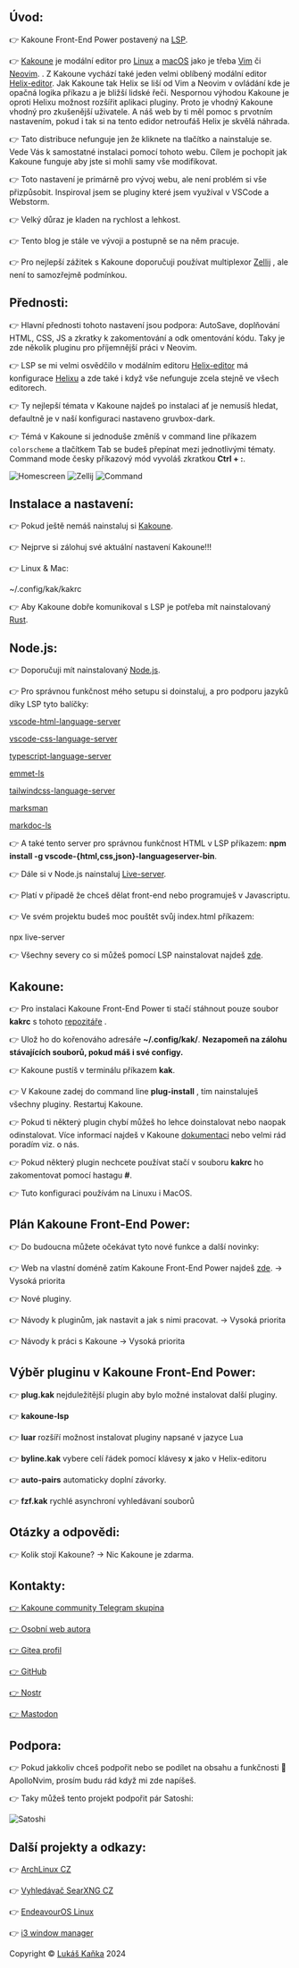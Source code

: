 ## Úvod:

👉 Kakoune Front-End Power postavený na [LSP](https://github.com/kakoune-lsp/kakoune-lsp).

👉 [Kakoune](http://kakoune.org/) je modální editor pro [Linux](http://www.linux.cz/) a [macOS](https://cs.wikipedia.org/wiki/MacOS) jako je třeba [Vim](https://www.vim.org/) či [Neovim](https://neovim.io/). . Z Kakoune vychází také jeden velmi oblíbený modální editor [Helix-editor](https://helix-editor.com/). Jak Kakoune tak Helix se liší od Vim a Neovim v ovládání kde je opačná logika příkazu a je bližší lidské řeči. Nespornou výhodou Kakoune je oproti Helixu možnost rozšířit aplikaci pluginy. Proto je vhodný Kakoune vhodný pro zkušenější uživatele. A náš web by ti měl pomoc s prvotním nastavením, pokud i tak si na tento edidor netroufáš Helix je skvělá náhrada.

👉 Tato distribuce nefunguje jen že kliknete na tlačítko a nainstaluje se. Vede Vás k samostatné instalaci pomocí tohoto webu. Cílem je pochopit jak Kakoune funguje aby jste si mohli samy vše modifikovat.

👉 Toto nastavení je primárně pro vývoj webu, ale není problém si vše přizpůsobit. Inspiroval jsem se pluginy které jsem využíval v VSCode a Webstorm.

👉 Velký důraz je kladen na rychlost a lehkost.

👉 Tento blog je stále ve vývoji a postupně se na něm pracuje.

👉 Pro nejlepší zážitek s Kakoune doporučuji používat multiplexor [Zellij](https://git.archoslinux.cz/kankys/zellij-mySetup) , ale není to samozřejmě podmínkou.

## Přednosti:

👉 Hlavní přednosti tohoto nastavení jsou podpora: AutoSave, doplňování HTML, CSS, JS a zkratky k zakomentování a odk omentování kódu. Taky je zde několik pluginu pro příjemnější práci v Neovim.

👉 LSP se mi velmi osvědčilo v modálním editoru [Helix-editor](https://helix-editor.com/) má konfigurace [Helixu](https://git.archoslinux.cz/kankys/Helix-frontend-setup) a zde také i když vše nefunguje zcela stejně ve všech editorech.

👉 Ty nejlepší témata v Kakoune najdeš po instalaci ať je nemusíš hledat, defaultně je v naší konfiguraci nastaveno gruvbox-dark.

👉 Témá v Kakoune si jednoduše změníš v command line příkazem `colorscheme` a tlačítkem Tab se budeš přepínat mezi jednotlivými tématy. Command mode česky příkazový mód vyvoláš zkratkou **Ctrl + :**.

![Homescreen](https://lukaskanka.cz/index/kakoune/img/home.png) ![Zellij](https://lukaskanka.cz/index/kakoune/img/config.png) ![Command](https://lukaskanka.cz/index/kakoune/img/command.png)

## Instalace a nastavení:

👉 Pokud ještě nemáš nainstaluj si [Kakoune](https://lukaskanka.cz/index/kakoune/index.html).

👉 Nejprve si zálohuj své aktuální nastavení Kakoune!!!

👉 Linux & Mac:

~/.config/kak/kakrc

👉 Aby Kakoune dobře komunikoval s LSP je potřeba mít nainstalovaný [Rust](https://www.rust-lang.org/).

## Node.js:

👉 Doporučuji mít nainstalovaný [Node.js](https://nodejs.org/en).

👉 Pro správnou funkčnost mého setupu si doinstaluj, a pro podporu jazyků díky LSP tyto balíčky:

[vscode-html-language-server](https://github.com/microsoft/vscode-html-languageservice)

[vscode-css-language-server](https://github.com/microsoft/vscode-css-languageservice)

[typescript-language-server](https://github.com/typescript-language-server/typescript-language-server)

[emmet-ls](https://github.com/aca/emmet-ls)

[tailwindcss-language-server](https://github.com/tailwindlabs/tailwindcss-intellisense/blob/master/packages/tailwindcss-language-server/README.md)

[marksman](https://github.com/artempyanykh/marksman)

[markdoc-ls](https://github.com/markdoc-extra/markdoc-ls)

👉 A také tento server pro správnou funkčnost HTML v LSP příkazem: **npm install -g vscode-{html,css,json}-languageserver-bin**.

👉 Dále si v Node.js nainstaluj [Live-server](https://www.npmjs.com/package/live-server).

👉 Platí v případě že chceš dělat front-end nebo programuješ v Javascriptu.

👉 Ve svém projektu budeš moc pouštět svůj index.html příkazem:

npx live-server

👉 Všechny severy co si můžeš pomocí LSP nainstalovat najdeš [zde](https://github.com/kakoune-lsp/kakoune-lsp/wiki/How-to-install-servers).

## Kakoune:

👉 Pro instalaci Kakoune Front-End Power ti stačí stáhnout pouze soubor **kakrc** s tohoto [repozitáře](https://git.archoslinux.cz/kankys/Kakoune-modal-editor-config) .

👉 Ulož ho do kořenováho adresáře **~/.config/kak/**. **Nezapomeň na zálohu stávajících souborů, pokud máš i své configy.**

👉 Kakoune pustíš v terminálu příkazem **kak**.

👉 V Kakoune zadej do command line **plug-install** , tím nainstaluješ všechny pluginy. Restartuj Kakoune.

👉 Pokud ti některý plugin chybí můžeš ho lehce doinstalovat nebo naopak odinstalovat. Více informací najdeš v Kakoune [dokumentaci](https://github.com/mawww/kakoune#3-basic-interaction) nebo velmi rád poradím viz. o nás.

👉 Pokud některý plugin nechcete používat stačí v souboru **kakrc** ho zakomentovat pomocí hastagu **#**.

👉 Tuto konfiguraci používám na Linuxu i MacOS.

## Plán Kakoune Front-End Power:

👉 Do budoucna můžete očekávat tyto nové funkce a další novinky:

👉 Web na vlastní doméně zatím Kakoune Front-End Power najdeš [zde](https://lukaskanka.cz/kakoune/index.html). -> Vysoká priorita

👉 Nové pluginy.

👉 Návody k pluginům, jak nastavit a jak s nimi pracovat. -> Vysoká priorita

👉 Návody k práci s Kakoune -> Vysoká priorita

## Výběr pluginu v Kakoune Front-End Power:

👉 **plug.kak** nejduležitější plugin aby bylo možné instalovat další pluginy.

👉 **kakoune-lsp**

👉 **luar** rozšíří možnost instalovat pluginy napsané v jazyce Lua

👉 **byline.kak** vybere celí řádek pomocí klávesy **x** jako v Helix-editoru

👉 **auto-pairs** automaticky doplní závorky.

👉 **fzf.kak** rychlé asynchroní vyhledávaní souborů

## Otázky a odpovědi:

👉 Kolik stojí Kakoune? -> Nic Kakoune je zdarma.

## Kontakty:

[👉 Kakoune community Telegram skupina](https://t.me/+RlXM8oEZ8TJkMWVk)

[👉 Osobní web autora](https://lukaskanka.cz/)

[👉 Gitea profil](https://git.archoslinux.cz/kankys)

[👉 GitHub](https://github.com/LukasKanka/)

[👉 Nostr](https://nostr.band/npub12xzu8ejrl9cwpd034cqj5jtuztn4mxp3em2frckm9tk28kmy48vqr0u0yu)

[👉 Mastodon](https://mastodon.arch-linux.cz/@Kankys)

## Podpora:

👉 Pokud jakkoliv chceš podpořit nebo se podílet na obsahu a funkčnosti 🚀 ApolloNvim, prosím budu rád když mi zde napíšeš.

👉 Taky můžeš tento projekt podpořit pár Satoshi:

![Satoshi](https://lukaskanka.cz/index/about/img/sat.jpeg)

## Další projekty a odkazy:

👉 [ArchLinux CZ](https://arch-linux.cz/)

👉 [Vyhledávač SearXNG CZ](https://searxng.cz/)

👉 [EndeavourOS Linux](https://endeavouros.com/)

👉 [i3 window manager](https://i3wm.org/)

Copyright © [Lukáš Kaňka](https://git.archoslinux.cz/kankys) 2024